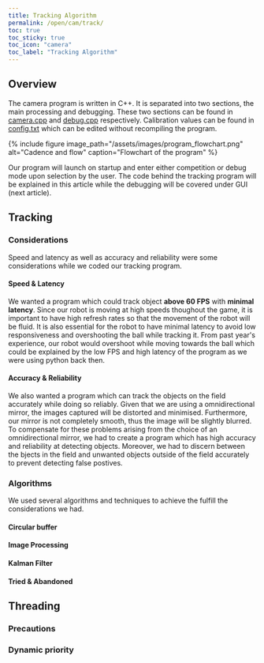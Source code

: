 ```yaml
---
title: Tracking Algorithm
permalink: /open/cam/track/
toc: true
toc_sticky: true
toc_icon: "camera"
toc_label: "Tracking Algorithm"
---
```


## Overview

The camera program is written in C++. It is separated into two sections, the main processing and debugging. These two sections can be found in [camera.cpp](https://github.com/bozotics/GUI/blob/master/cache/current/camera.cpp) and [debug.cpp](https://github.com/bozotics/GUI/blob/master/cache/current/debug.cpp) respectively. Calibration values can be found in [config.txt](https://github.com/bozotics/GUI/blob/master/cache/current/config.txt) which can be edited without recompiling the program.  

{% include figure image_path="/assets/images/program_flowchart.png" alt="Cadence and flow" caption="Flowchart of the program" %}

Our program will launch on startup and enter either competition or debug mode upon selection by the user. The code behind the tracking program will be explained in this article while the debugging will be covered under GUI (next article).

## Tracking

### Considerations

Speed and latency as well as accuracy and reliability were some considerations while we coded our tracking program.

#### Speed & Latency

We wanted a program which could track object **above 60 FPS** with **minimal latency**. Since our robot is moving at high speeds thoughout the game, it is important to have high refresh rates so that the movement of the robot will be fluid. It is also essential for the robot to have minimal latency to avoid low responsiveness and overshooting the ball while tracking it. From past year's experience, our robot would overshoot while moving towards the ball which could be explained by the low FPS and high latency of the program as we were using python back then. 

#### Accuracy & Reliability

We also wanted a program which can track the objects on the field accurately while doing so reliably. Given that we are using a omnidirectional mirror, the images captured will be distorted and minimised. Furthermore, our mirror is not completely smooth, thus the image will be slightly blurred. To compensate for these problems arising from the choice of an omnidirectional mirror, we had to create a program which has high accuracy and reliability at detecting objects. Moreover, we had to discern between the bjects in the field and unwanted objects outside of the field accurately to prevent detecting false postives. 

### Algorithms

We used several algorithms and techniques to achieve the fulfill the considerations we had. 

#### Circular buffer

#### Image Processing

#### Kalman Filter

#### Tried & Abandoned

## Threading

### Precautions 

### Dynamic priority


